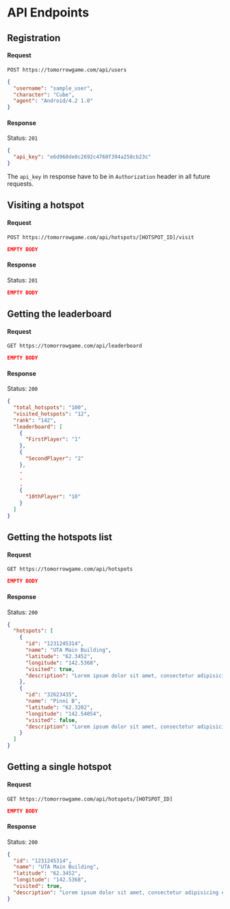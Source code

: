 # API Endpoints

## Registration

#### Request
`POST https://tomorrowgame.com/api/users`
```json
{
  "username": "sample_user",
  "character": "Cube",
  "agent": "Android/4.2 1.0"
}
```

#### Response
Status: `201`
```json
{
  "api_key": "e6d968de8c2692c4760f394a258cb23c"
}
```

The `api_key` in response have to be in `Authorization` header in all future requests.

## Visiting a hotspot

#### Request
`POST https://tomorrowgame.com/api/hotspots/[HOTSPOT_ID]/visit`
```json
EMPTY BODY
```

#### Response
Status: `201`
```json
EMPTY BODY
```

## Getting the leaderboard

#### Request
`GET https://tomorrowgame.com/api/leaderboard`
```json
EMPTY BODY
```

#### Response
Status: `200`
```json
{
  "total_hotspots": "100",
  "visited_hotspots": "12",
  "rank": "142",
  "leaderboard": [
    {
      "FirstPlayer": "1"
    },
    {
      "SecondPlayer": "2"
    },
    .
    .
    .
    {
      "10thPlayer": "10"
    }
  ]
}
```

## Getting the hotspots list

#### Request
`GET https://tomorrowgame.com/api/hotspots`
```json
EMPTY BODY
```

#### Response
Status: `200`
```json
{
  "hotspots": [
    {
      "id": "1231245314",
      "name": "UTA Main Building",
      "latitude": "62.3452",
      "longitude": "142.5368",
      "visited": true,
      "description": "Lorem ipsum dolor sit amet, consectetur adipisicing elit, sed do eiusmod tempor incididunt ut labore et dolore magna aliqua. Ut enim ad minim veniam, quis nostrud exercitation ullamco laboris nisi ut aliquip ex ea commodo consequat. Duis aute irure dolor in reprehenderit in voluptate velit esse cillum dolore eu fugiat nulla pariatur. Excepteur sint occaecat cupidatat non proident, sunt in culpa qui officia deserunt mollit anim id est laborum."
    },
    {
      "id": "32623435",
      "name": "Pinni B",
      "latitude": "62.3202",
      "longitude": "142.54054",
      "visited": false,
      "description": "Lorem ipsum dolor sit amet, consectetur adipisicing elit, sed do eiusmod tempor incididunt ut labore et dolore magna aliqua. Ut enim ad minim veniam, quis nostrud exercitation ullamco laboris nisi ut aliquip ex ea commodo consequat. Duis aute irure dolor in reprehenderit in voluptate velit esse cillum dolore eu fugiat nulla pariatur. Excepteur sint occaecat cupidatat non proident, sunt in culpa qui officia deserunt mollit anim id est laborum."
    }
  ]
}
```

## Getting a single hotspot

#### Request
`GET https://tomorrowgame.com/api/hotspots/[HOTSPOT_ID]`
```json
EMPTY BODY
```

#### Response
Status: `200`
```json
{
  "id": "1231245314",
  "name": "UTA Main Building",
  "latitude": "62.3452",
  "longitude": "142.5368",
  "visited": true,
  "description": "Lorem ipsum dolor sit amet, consectetur adipisicing elit, sed do eiusmod tempor incididunt ut labore et dolore magna aliqua. Ut enim ad minim veniam, quis nostrud exercitation ullamco laboris nisi ut aliquip ex ea commodo consequat. Duis aute irure dolor in reprehenderit in voluptate velit esse cillum dolore eu fugiat nulla pariatur. Excepteur sint occaecat cupidatat non proident, sunt in culpa qui officia deserunt mollit anim id est laborum."
}
```
